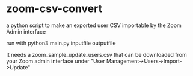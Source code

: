 # zoom-csv-convert
a python script to make an exported user CSV importable by the Zoom Admin interface

run with python3 main.py inputfile outputfile 

It needs a zoom_sample_update_users.csv that can be downloaded from your Zoom admin interface under "User Management->Users->Import->Update"
